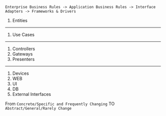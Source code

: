 `Enterprise Business Rules -> Application Business Rules -> Interface Adapters -> Frameworks & Drivers`

1. Entities
---

1. Use Cases

---

1. Controllers
2. Gateways
3. Presenters
---
1. Devices
2. WEB
3. UI
4. DB
5. External Interfaces


From `Concrete/Specific and Frequently Changing` TO `Abstract/General/Rarely Change`
